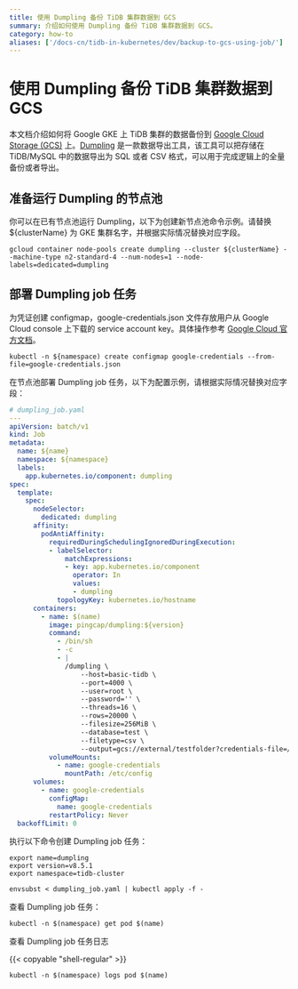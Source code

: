 ```yaml
---
title: 使用 Dumpling 备份 TiDB 集群数据到 GCS
summary: 介绍如何使用 Dumpling 备份 TiDB 集群数据到 GCS。
category: how-to
aliases: ['/docs-cn/tidb-in-kubernetes/dev/backup-to-gcs-using-job/']
---
```


# 使用 Dumpling 备份 TiDB 集群数据到 GCS

本文档介绍如何将 Google GKE 上 TiDB 集群的数据备份到 [Google Cloud Storage (GCS)](https://cloud.google.com/storage/docs)  上。[Dumpling](https://docs.pingcap.com/zh/tidb/stable/dumpling-overview/) 是一款数据导出工具，该工具可以把存储在 TiDB/MySQL 中的数据导出为 SQL 或者 CSV 格式，可以用于完成逻辑上的全量备份或者导出。

## 准备运行 Dumpling 的节点池

你可以在已有节点池运行 Dumpling，以下为创建新节点池命令示例。请替换 ${clusterName} 为 GKE 集群名字，并根据实际情况替换对应字段。

```shell
gcloud container node-pools create dumpling --cluster ${clusterName} --machine-type n2-standard-4 --num-nodes=1 --node-labels=dedicated=dumpling
```

## 部署 Dumpling job 任务

为凭证创建 configmap，google-credentials.json 文件存放用户从 Google Cloud console 上下载的 service account key。具体操作参考 [Google Cloud 官方文档](https://cloud.google.com/docs/authentication/client-libraries)。

```shell
kubectl -n ${namespace) create configmap google-credentials --from-file=google-credentials.json
```

在节点池部署 Dumpling job 任务，以下为配置示例，请根据实际情况替换对应字段：

```yaml
# dumpling_job.yaml
---
apiVersion: batch/v1
kind: Job
metadata:
  name: ${name}
  namespace: ${namespace}
  labels:
    app.kubernetes.io/component: dumpling
spec:
  template:
    spec:
      nodeSelector:
        dedicated: dumpling
      affinity:
        podAntiAffinity:
          requiredDuringSchedulingIgnoredDuringExecution:
          - labelSelector:
              matchExpressions:
              - key: app.kubernetes.io/component
                operator: In
                values:
                - dumpling
            topologyKey: kubernetes.io/hostname
      containers:
        - name: $(name)
          image: pingcap/dumpling:${version}
          command:
            - /bin/sh
            - -c
            - |
              /dumpling \
                  --host=basic-tidb \
                  --port=4000 \
                  --user=root \
                  --password='' \
                  --threads=16 \
                  --rows=20000 \
                  --filesize=256MiB \
                  --database=test \
                  --filetype=csv \
                  --output=gcs://external/testfolder?credentials-file=/etc/config/google-credentials.json
          volumeMounts:
            - name: google-credentials
              mountPath: /etc/config
      volumes:
        - name: google-credentials
          configMap:
            name: google-credentials
          restartPolicy: Never
  backoffLimit: 0
```

执行以下命令创建 Dumpling job 任务：

```shell
export name=dumpling
export version=v8.5.1
export namespace=tidb-cluster

envsubst < dumpling_job.yaml | kubectl apply -f -
```

查看 Dumpling job 任务：

```shell
kubectl -n $(namespace) get pod $(name)
```

查看 Dumpling job 任务日志

{{< copyable "shell-regular" >}}

```shell
kubectl -n $(namespace) logs pod $(name)
```

